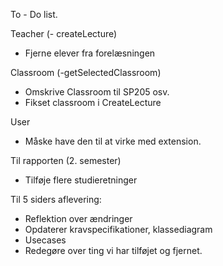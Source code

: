 To - Do list. 

Teacher 
(- createLecture)
- Fjerne elever fra forelæsningen 

Classroom
(-getSelectedClassroom)
- Omskrive Classroom til SP205 osv. 
- Fikset classroom i CreateLecture 

User 
- Måske have den til at virke med extension. 



Til rapporten (2. semester)
- Tilføje flere studieretninger 


Til 5 siders aflevering: 
- Reflektion over ændringer
- Opdaterer kravspecifikationer, klassediagram
- Usecases
- Redegøre over ting vi har tilføjet og fjernet. 
